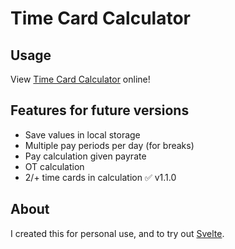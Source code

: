 # Time Card Calculator

## Usage
View [Time Card Calculator](https://timemycard.com/) online!

## Features for future versions
- Save values in local storage
- Multiple pay periods per day (for breaks)
- Pay calculation given payrate
- OT calculation
- 2/+ time cards in calculation ✅ v1.1.0

## About
I created this for personal use, and to try out [Svelte](https://svelte.dev/).